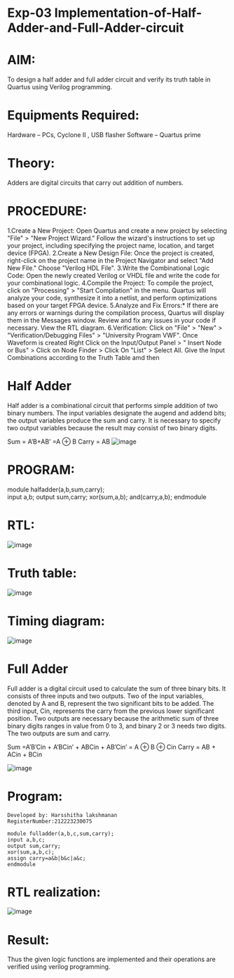 # Exp-03 Implementation-of-Half-Adder-and-Full-Adder-circuit

# AIM:
To design a half adder and full adder circuit and verify its truth table in Quartus using Verilog programming.
# Equipments Required:
Hardware – PCs, Cyclone II , USB flasher
Software – Quartus prime
# Theory:
Adders are digital circuits that carry out addition of numbers.

# PROCEDURE:
1.Create a New Project: Open Quartus and create a new project by selecting "File" > "New Project Wizard." Follow the wizard's instructions to set up your project, including specifying the project name, location, and target device (FPGA).
2.Create a New Design File: Once the project is created, right-click on the project name in the Project Navigator and select "Add New File." Choose "Verilog HDL File".
3.Write the Combinational Logic Code: Open the newly created Verilog or VHDL file and write the code for your combinational logic.
4.Compile the Project: To compile the project, click on "Processing" > "Start Compilation" in the menu. Quartus will analyze your code, synthesize it into a netlist, and perform optimizations based on your target FPGA device.
5.Analyze and Fix Errors:* If there are any errors or warnings during the compilation process, Quartus will display them in the Messages window. Review and fix any issues in your code if necessary. View the RTL diagram.
6.Verification: Click on "File" > "New" > "Verification/Debugging Files" > "University Program VWF". Once Waveform is created Right Click on the Input/Output Panel > " Insert Node or Bus" > Click on Node Finder > Click On "List" > Select All. Give the Input Combinations according to the Truth Table amd then


# Half Adder
Half adder is a combinational circuit that performs simple addition of two binary numbers. The input variables designate the augend and addend bits; the output variables produce the sum and carry. It is necessary to specify two output variables because the result may consist of two binary digits.

Sum = A’B+AB’ =A ⊕ B Carry = AB
![image](https://github.com/harshulaxman/Exp-02-Implementation-of-Half-Adder-and-Full-Adder-circuit/assets/145686689/00bb7bb7-6345-4d08-a48b-0718fe8b0355)


# PROGRAM:
module halfadder(a,b,sum,carry);	
input a,b;
output sum,carry;
xor(sum,a,b);
and(carry,a,b);
endmodule

# RTL:
![image](https://github.com/harshulaxman/Exp-02-Implementation-of-Half-Adder-and-Full-Adder-circuit/assets/145686689/cf473104-7fd5-4846-8514-c7fd3a1ccbc1)

# Truth table:
![image](https://github.com/harshulaxman/Exp-02-Implementation-of-Half-Adder-and-Full-Adder-circuit/assets/145686689/0a39ae77-ed1f-43d3-8cad-01d18ed41c4a)

# Timing diagram:
![image](https://github.com/harshulaxman/Exp-02-Implementation-of-Half-Adder-and-Full-Adder-circuit/assets/145686689/04af724f-6cd8-452c-b439-d41f3e987943)


# Full Adder
Full adder is a digital circuit used to calculate the sum of three binary bits. It consists of three inputs and two outputs. Two of the input variables, denoted by A and B, represent the two significant bits to be added. The third input, Cin, represents the carry from the previous lower significant position. Two outputs are necessary because the arithmetic sum of three binary digits ranges in value from 0 to 3, and binary 2 or 3 needs two digits. The two outputs are sum and carry.

Sum =A’B’Cin + A’BCin’ + ABCin + AB’Cin’ = A ⊕ B ⊕ Cin Carry = AB + ACin + BCin

 ![image](https://user-images.githubusercontent.com/36288975/163552156-a13e5a56-c638-4110-97d9-8896907c8d25.png)

# Program:
```
Developed by: Harsshitha lakshmanan
RegisterNumber:212223230075

module fulladder(a,b,c,sum,carry);
input a,b,c;
output sum,carry;
xor(sum,a,b,c);
assign carry=a&b|b&c|a&c; 
endmodule
```

# RTL realization:
![image](https://github.com/harshulaxman/Exp-02-Implementation-of-Half-Adder-and-Full-Adder-circuit/assets/145686689/84e40f21-0d09-4c98-9f41-16419f5ed8c4)

# Result:
Thus the given logic functions are implemented and their operations are verified using verilog programming.


